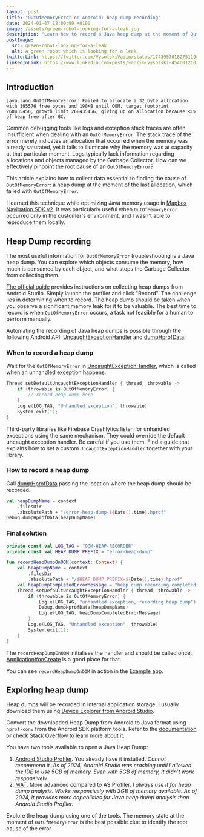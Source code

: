 ```yaml
---
layout: post
title: "OutOfMemoryError on Android: heap dump recording"
date: 2024-01-07 12:00:00 +0100
image: /assets/green-robot-looking-for-a-leak.jpg
description: "Learn how to record a Java heap dump at the moment of OutOfMemoryError."
postImage:
  src: green-robot-looking-for-a-leak
  alt: A green robot which is looking for a leak
twitterLink: https://twitter.com/VysotskiVadim/status/1743957018275119489
linkedInLink: https://www.linkedin.com/posts/vadzim-vysotski-454b01210_outofmemoryerror-on-android-heap-dump-recording-activity-7149723307653709824-ORIS
---
```


## Introduction

```
java.lang.OutOfMemoryError: Failed to allocate a 32 byte allocation with 195576 free bytes and 190KB until OOM, target footprint 268435456, growth limit 268435456; giving up on allocation because <1% of heap free after GC.
```

Common debugging tools like logs and exception stack traces are often insufficient when dealing with an `OutOfMemoryError`.
The stack trace of the error merely indicates an allocation that occurred when the memory was already saturated, yet it fails to illuminate why the memory was at capacity at that particular moment.
Logs typically lack information regarding allocations and objects managed by the Garbage Collector. How can we effectively pinpoint the root cause of an `OutOfMemoryError`?

This article explains how to collect data essential to finding the cause of `OutOfMemoryError`: a heap dump at the moment of the last allocation, which failed with `OutOfMemoryError`.

I learned this technique while optimizing Java memory usage in [Mapbox Navigation SDK v2](https://github.com/mapbox/mapbox-navigation-android).
It was particularly useful when `OutOfMemoryError` occurred only in the customer's environment, and I wasn't able to reproduce them locally.

## Heap Dump recording

The most useful information for `OutOfMemoryError` troubleshooting is a Java heap dump. You can explore which objects consume the memory, how much is consumed by each object, and what stops the Garbage Collector from collecting them.

[The official guide](https://developer.android.com/studio/profile/memory-profiler) provides instructions on collecting heap dumps from Android Studio.
Simply launch the profiler and click "Record".
The challenge lies in determining when to record.
The heap dump should be taken when you observe a significant memory leak for it to be valuable.
The best time to record is when `OutOfMemoryError` occurs, a task not feasible for a human to perform manually.

Automating the recording of Java heap dumps is possible through the following Android API:
[UncaughtExceptionHandler](https://developer.android.com/reference/java/lang/Thread.UncaughtExceptionHandler)
and
[dumpHprofData](https://developer.android.com/reference/android/os/Debug#dumpHprofData(java.lang.String)).

### When to record a heap dump

Wait for the `OutOfMemoryError` in [UncaughtExceptionHandler](https://developer.android.com/reference/java/lang/Thread.UncaughtExceptionHandler), which is called when an unhandled exception happens:

```kotlin
Thread.setDefaultUncaughtExceptionHandler { thread, throwable ->
    if (throwable is OutOfMemoryError) {
        // record heap dump here
    }
    Log.e(LOG_TAG, "Unhandled exception", throwable)
    System.exit(1);
}
```

Third-party libraries like Firebase Crashlytics listen for unhandled exceptions using the same mechanism.
They could override the default uncaught exception handler.
Be careful if you use them. Find a guide that explains how to set a custom `UncaughtExceptionHandler` together with your library.


### How to record a heap dump

Call [dumpHprofData](https://developer.android.com/reference/android/os/Debug#dumpHprofData(java.lang.String)) passing the location where the heap dump should be recorded:


```kotlin
val heapDumpName = context
    .filesDir
    .absolutePath + "/error-heap-dump-${Date().time}.hprof"
Debug.dumpHprofData(heapDumpName)
```

### Final solution

```kotlin
private const val LOG_TAG = "OOM-HEAP-RECORDER"
private const val HEAP_DUMP_PREFIX = "error-heap-dump"

fun recordHeapDumpOnOOM(context: Context) {
    val heapDumpName = context
        .filesDir
        .absolutePath + "/$HEAP_DUMP_PREFIX-${Date().time}.hprof"
    val heapDumpCompletedErrorMessage = "heap dump recording completed: $heapDumpName"
    Thread.setDefaultUncaughtExceptionHandler { thread, throwable ->
        if (throwable is OutOfMemoryError) {
            Log.e(LOG_TAG, "unhandled exception, recording heap dump")
            Debug.dumpHprofData(heapDumpName)
            Log.e(LOG_TAG, heapDumpCompletedErrorMessage)
        }
        Log.e(LOG_TAG, "Unhandled exception", throwable)
        System.exit(1);
    }
}
```

The `recordHeapDumpOnOOM` initialises the handler and should be called once.
[Application#onCreate](https://developer.android.com/reference/android/app/Application#onCreate()) is a good place for that.

You can see `recordHeapDumpOnOOM` in action in the [Example app](https://github.com/VysotskiVadim/android-oom).

## Exploring heap dump

Heap dumps will be recorded in internal application storage.
I usually download them using [Device Explorer from Android Studio](https://developer.android.com/studio/debug/device-file-explorer).

Convert the downloaded Heap Dump from Android to Java format using `hprof-conv` from the Android SDK platform tools.
Refer to the [documentation](https://android.googlesource.com/platform/frameworks/base/+/f6d03e5/docs/html/tools/help/hprof-conv.jd) or check [Stack Overflow](https://stackoverflow.com/a/60205272) to learn more about it.


You have two tools available to open a Java Heap Dump:
1. [Android Studio Profiler](https://developer.android.com/studio/profile/memory-profiler#import-hprof). You already have it installed.
*Cannot recommend it. As of 2024, Android Studio was crashing until I allowed the IDE to use 5GB of memory. Even with 5GB of memory, it didn't work responsively.*
2. [MAT](https://eclipse.dev/mat/). More advanced compared to AS Profiler.
*I always use it for heap dump analysis. Works responsively with 2GB of memory available. As of 2024, it provides more capabilities for Java heap dump analysis than Android Studio Profiler.*


Explore the heap dump using one of the tools.
The memory state at the moment of `OutOfMemoryError` is the best possible clue to identify the root cause of the error.
